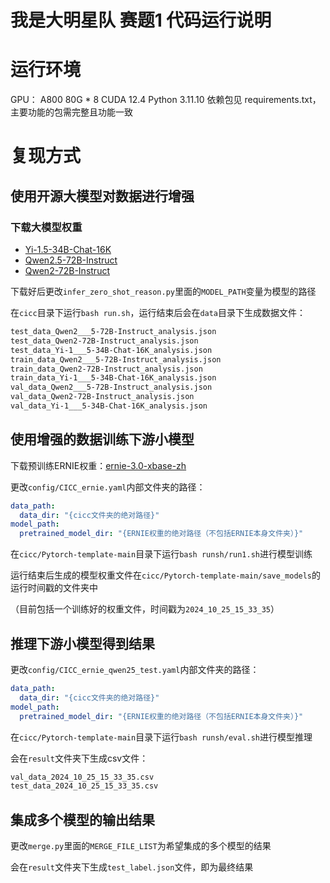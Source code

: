 # 我是大明星队 赛题1 代码运行说明

# 运行环境

GPU： A800 80G * 8 CUDA 12.4
Python 3.11.10
依赖包见 requirements.txt，主要功能的包需完整且功能一致


# 复现方式

## 使用开源大模型对数据进行增强

### 下载大模型权重

- [Yi-1.5-34B-Chat-16K](https://www.modelscope.cn/models/01ai/Yi-1.5-34B-Chat-16K)
- [Qwen2.5-72B-Instruct]([https://www.modelscope.cn/models/Qwen/Qwen2.5-72B-Instruct)
- [Qwen2-72B-Instruct](https://www.modelscope.cn/models/Qwen/Qwen2-72B-Instruct)

下载好后更改```infer_zero_shot_reason.py```里面的```MODEL_PATH```变量为模型的路径

在```cicc```目录下运行```bash run.sh```，运行结束后会在```data```目录下生成数据文件：

```bash
test_data_Qwen2___5-72B-Instruct_analysis.json
test_data_Qwen2-72B-Instruct_analysis.json
test_data_Yi-1___5-34B-Chat-16K_analysis.json
train_data_Qwen2___5-72B-Instruct_analysis.json
train_data_Qwen2-72B-Instruct_analysis.json
train_data_Yi-1___5-34B-Chat-16K_analysis.json
val_data_Qwen2___5-72B-Instruct_analysis.json
val_data_Qwen2-72B-Instruct_analysis.json
val_data_Yi-1___5-34B-Chat-16K_analysis.json
```

## 使用增强的数据训练下游小模型

下载预训练ERNIE权重：[ernie-3.0-xbase-zh](https://www.modelscope.cn/models/tiansz/ernie-3.0-xbase-zh)

更改```config/CICC_ernie.yaml```内部文件夹的路径：
```yaml
data_path:
  data_dir: "{cicc文件夹的绝对路径}"
model_path:
  pretrained_model_dir: "{ERNIE权重的绝对路径（不包括ERNIE本身文件夹）}"
```
在```cicc/Pytorch-template-main```目录下运行```bash runsh/run1.sh```进行模型训练

运行结束后生成的模型权重文件在```cicc/Pytorch-template-main/save_models```的运行时间戳的文件夹中

（目前包括一个训练好的权重文件，时间戳为```2024_10_25_15_33_35```）

## 推理下游小模型得到结果
更改```config/CICC_ernie_qwen25_test.yaml```内部文件夹的路径：
```yaml
data_path:
  data_dir: "{cicc文件夹的绝对路径}"
model_path:
  pretrained_model_dir: "{ERNIE权重的绝对路径（不包括ERNIE本身文件夹）}"
```

在```cicc/Pytorch-template-main```目录下运行```bash runsh/eval.sh```进行模型推理

会在```result```文件夹下生成csv文件：

```bash
val_data_2024_10_25_15_33_35.csv
test_data_2024_10_25_15_33_35.csv
```

## 集成多个模型的输出结果

更改```merge.py```里面的```MERGE_FILE_LIST```为希望集成的多个模型的结果

会在```result```文件夹下生成```test_label.json```文件，即为最终结果
